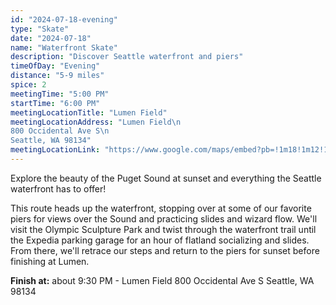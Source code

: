 ```yaml
---
id: "2024-07-18-evening"
type: "Skate"
date: "2024-07-18"
name: "Waterfront Skate"
description: "Discover Seattle waterfront and piers"
timeOfDay: "Evening"
distance: "5-9 miles"
spice: 2
meetingTime: "5:00 PM"
startTime: "6:00 PM"
meetingLocationTitle: "Lumen Field"
meetingLocationAddress: "Lumen Field\n
800 Occidental Ave S\n
Seattle, WA 98134"
meetingLocationLink: "https://www.google.com/maps/embed?pb=!1m18!1m12!1m3!1d4883.465086156864!2d-122.33434975248251!3d47.59586461789417!2m3!1f0!2f0!3f0!3m2!1i1024!2i768!4f13.1!3m3!1m2!1s0x54906aa3b9f1182b%3A0xa636cd513bba22dc!2sLumen%20Field!5e0!3m2!1sen!2sus!4v1720155381836!5m2!1sen!2sus"
---
```


Explore the beauty of the Puget Sound at sunset and everything the Seattle waterfront has to offer!

This route heads up the waterfront, stopping over at some of our favorite piers for views over the Sound and practicing slides and wizard flow. We'll visit the Olympic Sculpture Park and twist through the waterfront trail until the Expedia parking garage for an hour of flatland socializing and slides. From there, we'll retrace our steps and return to the piers for sunset before finishing at Lumen.

<!--
**Route Details:**
- Head north along water
- Main stop at Pier 62
- Stop at Elevator Pier Overlook
- Stop at Sculpture Park Pedestrian Ramp
- End at Expedia
- Flatland Session and socializing ~1hr
- Return to Pier 62 for sunset
-->

**Finish at:** about 9:30 PM - Lumen Field
800 Occidental Ave S
Seattle, WA 98134
